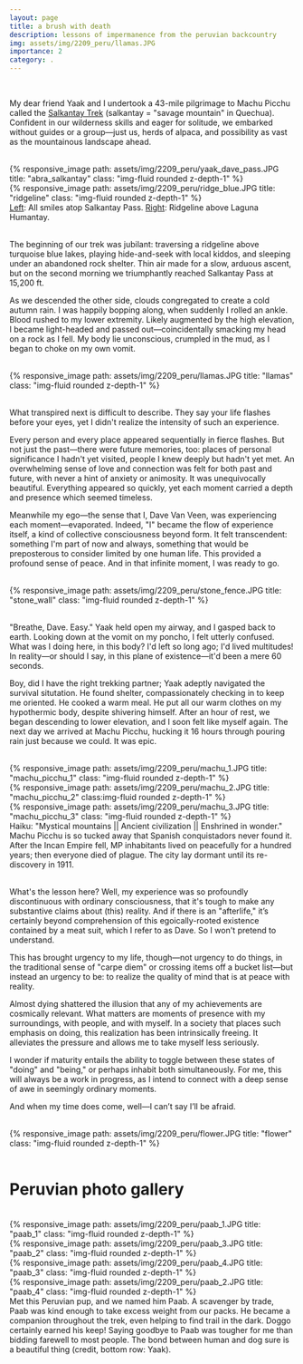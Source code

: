 ```yaml
---
layout: page
title: a brush with death
description: lessons of impermanence from the peruvian backcountry
img: assets/img/2209_peru/llamas.JPG
importance: 2
category: .
---
```


<br>

My dear friend Yaak and I undertook a 43-mile pilgrimage to Machu Picchu called the [Salkantay Trek](https://www.alltrails.com/trail/peru/cusco/salkantay-trek?u=i) (salkantay = "savage mountain" in Quechua).
Confident in our wilderness skills and eager for solitude, we embarked without guides or a group&mdash;just us, herds of alpaca, and possibility as vast as the mountainous landscape ahead.

<br>
<div class="row justify-content-sm-center">
    <div class="col-sm-7 mt-3 mt-md-0">
        {% responsive_image path: assets/img/2209_peru/yaak_dave_pass.JPG title: "abra_salkantay" class: "img-fluid rounded z-depth-1" %}
    </div>
    <div class="col-sm-5 mt-3 mt-md-0">
        {% responsive_image path: assets/img/2209_peru/ridge_blue.JPG title: "ridgeline" class: "img-fluid rounded z-depth-1" %}
    </div>
<div class="caption">
<u>Left</u>: All smiles atop Salkantay Pass. <u>Right</u>: Ridgeline above Laguna Humantay.
</div>
</div>

<div class="row justify-content-sm-center">
<div class="col-sm-5 mt-md-0">
<div class="strava-embed-placeholder" data-embed-type="route" data-embed-id="3043291508145596376" data-units="imperial" data-hide-elevation="true"></div><script src="https://strava-embeds.com/embed.js"></script>
</div>
</div>
<br>

The beginning of our trek was jubilant: traversing a ridgeline above turquoise blue lakes, playing hide-and-seek with local kiddos, and sleeping under an abandoned rock shelter. 
Thin air made for a slow, arduous ascent, but on the second morning we triumphantly reached Salkantay Pass at 15,200 ft.

As we descended the other side, clouds congregated to create a cold autumn rain.
I was happily bopping along, when suddenly I rolled an ankle. 
Blood rushed to my lower extremity. Likely augmented by the high elevation, I became light-headed and passed out&mdash;coincidentally smacking my head on a rock as I fell. 
My body lie unconscious, crumpled in the mud, as I began to choke on my own vomit.

<br>
<div class="row justify-content-sm-center">
    <div class="col-sm-9 mt-3 mt-md-0">
    {% responsive_image path: assets/img/2209_peru/llamas.JPG title: "llamas" class: "img-fluid rounded z-depth-1" %}
    </div>
</div>
<div class="caption">
</div>
<br>

What transpired next is difficult to describe. They say your life flashes before your eyes, yet I didn't realize the intensity of such an experience. 

Every person and every place appeared sequentially in fierce flashes.
But not just the past&mdash;there were future memories, too: places of personal significance I hadn't yet visited, people I knew deeply but hadn't yet met. An overwhelming sense of love and connection was felt for both past and future, with never a hint of anxiety or animosity. It was unequivocally beautiful. Everything appeared so quickly, yet each moment carried a depth and presence which seemed timeless.

Meanwhile my ego&mdash;the sense that I, Dave Van Veen, was experiencing each moment&mdash;evaporated. Indeed, "I" became the flow of experience itself, a kind of collective consciousness beyond form. 
It felt transcendent: something I'm part of now and always, something that would be preposterous to consider limited by one human life.
This provided a profound sense of peace. And in that infinite moment, I was ready to go.

<br>
<div class="row justify-content-sm-center">
    <div class="col-sm-9 mt-3 mt-md-0">
    {% responsive_image path: assets/img/2209_peru/stone_fence.JPG title: "stone_wall" class: "img-fluid rounded z-depth-1" %}
    </div>
</div>
<div class="caption">
</div>
<br>

"Breathe, Dave. Easy." Yaak held open my airway, and I gasped back to earth. Looking down at the vomit on my poncho, I felt utterly confused. 
What was I doing here, in this body? I'd left so long ago; I'd lived multitudes! In reality&mdash;or should I say, in this plane of existence&mdash;it'd been a mere 60 seconds.

Boy, did I have the right trekking partner; Yaak adeptly navigated the survival situtation.
He found shelter, compassionately checking in to keep me oriented.
He cooked a warm meal. 
He put all our warm clothes on my hypothermic body, despite shivering himself. 
After an hour of rest, we began descending to lower elevation, and I soon felt like myself again. The next day we arrived at Machu Picchu, hucking it 16 hours through pouring rain just because we could. It was epic. 

<br>
<div class="row">
    <div class="col-sm mt-3 mt-md-0">
        {% responsive_image path: assets/img/2209_peru/machu_1.JPG title: "machu_picchu_1" class: "img-fluid rounded z-depth-1" %}
    </div>
    <div class="col-sm mt-3 mt-md-0">
        {% responsive_image path: assets/img/2209_peru/machu_2.JPG title: "machu_picchu_2" class:img-fluid rounded z-depth-1" %}
    </div>
    <div class="col-sm mt-3 mt-md-0">
        {% responsive_image path: assets/img/2209_peru/machu_3.JPG title: "machu_picchu_3" class: "img-fluid rounded z-depth-1" %}
    </div>
</div>
<div class="caption">
   Haiku: "Mystical mountains || Ancient civilization || Enshrined in wonder." <br>
Machu Picchu is so tucked away that Spanish conquistadors never found it. After the Incan Empire fell, MP inhabitants lived on peacefully for a hundred years; then everyone died of plague. The city lay dormant until its re-discovery in 1911.
</div>
<br>

What's the lesson here? Well, my experience was so profoundly discontinuous with ordinary consciousness, that it's tough to make any substantive claims about (this) reality.
And if there is an "afterlife," it’s certainly beyond comprehension of this egoically-rooted existence contained by a meat suit, which I refer to as Dave. So I won't pretend to understand.

This has brought urgency to my life, though&mdash;not urgency to do things, in the traditional sense of "carpe diem" or crossing items off a bucket list&mdash;but instead an urgency to be: to realize the quality of mind that is at peace with reality.

Almost dying shattered the illusion that any of my achievements are cosmically relevant. 
What matters are moments of presence with my surroundings, with people, and with myself. 
In a society that places such emphasis on doing, this realization has been intrinsically freeing.
It alleviates the pressure and allows me to take myself less seriously.

I wonder if maturity entails the ability to toggle between these states of "doing" and "being," or perhaps inhabit both simultaneously.
For me, this will always be a work in progress, as I intend to connect with a deep sense of awe in seemingly ordinary moments.

And when my time does come, well&mdash;I can’t say I’ll be afraid.

<br>
<div class="row justify-content-sm-center">
    <div class="col-sm-4 mt-3 mt-md-0">
        {% responsive_image path: assets/img/2209_peru/flower.JPG title: "flower" class: "img-fluid rounded z-depth-1" %}
    </div>
</div>
<div class="caption">
</div>
<br>

# Peruvian photo gallery
<br>
<div class="row">
    <div class="col-sm mt-3 mt-md-0">
        {% responsive_image path: assets/img/2209_peru/paab_1.JPG title: "paab_1" class: "img-fluid rounded z-depth-1" %}
    </div>
    <div class="col-sm mt-3 mt-md-0">
        {% responsive_image path: assets/img/2209_peru/paab_3.JPG title: "paab_2" class: "img-fluid rounded z-depth-1" %}
    </div>
</div>
<div class="caption">
</div>
<div class="row">
    <div class="col-sm mt-3 mt-md-0">
        {% responsive_image path: assets/img/2209_peru/paab_4.JPG title: "paab_3" class: "img-fluid rounded z-depth-1" %}
    </div>
    <div class="col-sm mt-3 mt-md-0">
        {% responsive_image path: assets/img/2209_peru/paab_2.JPG title: "paab_4" class: "img-fluid rounded z-depth-1" %}
    </div>
</div>
<div class="caption">
   Met this Peruvian pup, and we named him Paab. A scavenger by trade, Paab was kind enough to take excess weight from our packs. He became a companion throughout the trek, even helping to find trail in the dark. Doggo certainly earned his keep! Saying goodbye to Paab was tougher for me than bidding farewell to most people. The bond between human and dog sure is a beautiful thing (credit, bottom row: Yaak).
</div>
